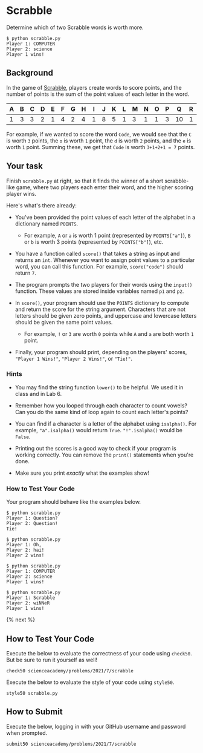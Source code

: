 # Scrabble

Determine which of two Scrabble words is worth more.

```
$ python scrabble.py
Player 1: COMPUTER
Player 2: science
Player 1 wins!
```

## Background

In the game of [Scrabble](https://scrabble.hasbro.com/en-us/rules), players create words to score points, and the number of points is the sum of the point values of each letter in the word.

|A|B|C|D|E|F|G|H|I|J|K|L|M|N|O|P|Q|R|S|T|U|V|W|X|Y|Z|
|-|-|-|-|-|-|-|-|-|-|-|-|-|-|-|-|-|-|-|-|-|-|-|-|-|-|
|1|3|3|2|1|4|2|4|1|8|5|1|3|1|1|3|10|1|1|1|1|4|4|8|4|10|

For example, if we wanted to score the word `Code`, we would see that the `C` is worth `3` points, the `o` is worth `1` point, the `d` is worth `2` points, and the `e` is worth `1` point. Summing these, we get that `Code` is worth `3+1+2+1 = 7` points.

## Your task

Finish `scrabble.py` at right, so that it finds the winner of a short scrabble-like game, where two players each enter their word, and the higher scoring player wins.

Here's what's there already:

* You've been provided the point values of each letter of the alphabet in a dictionary named `POINTS`.

  * For example, `A` or `a` is worth 1 point (represented by `POINTS["a"]`), `B` or `b` is worth 3 points (represented by `POINTS["b"]`), etc.

* You have a function called `score()` that takes a string as input and returns an `int`. Whenever you want to assign point values to a particular word, you can call this function. For example, `score("code")` should return `7`.

* The program prompts the two players for their words using the `input()` function. These values are stored inside variables named `p1` and `p2`.

* In `score()`, your program should use the `POINTS` dictionary to compute and return the score for the string argument. Characters that are not letters should be given zero points, and uppercase and lowercase letters should be given the same point values.

  * For example, `!` or `3` are worth `0` points while `A` and `a` are both worth `1` point.

* Finally, your program should print, depending on the players' scores, `"Player 1 Wins!"`, `"Player 2 Wins!"`, or `"Tie!"`.

### Hints

* You may find the string function `lower()` to be helpful. We used it in class and in Lab 6.

* Remember how you looped through each character to count vowels? Can you do the same kind of loop again to count each letter's points?

* You can find if a character is a letter of the alphabet using `isalpha()`. For example, `"a".isalpha()` would return `True`. `"!".isalpha()` would be `False`.

* Printing out the scores is a good way to check if your program is working correctly. You can remove the `print()` statements when you're done.

* Make sure you print *exactly* what the examples show!

### How to Test Your Code

Your program should behave like the examples below.

```
$ python scrabble.py
Player 1: Question?
Player 2: Question!
Tie!
```

```
$ python scrabble.py
Player 1: Oh,
Player 2: hai!
Player 2 wins!
```

```
$ python scrabble.py
Player 1: COMPUTER
Player 2: science
Player 1 wins!
```

```
$ python scrabble.py
Player 1: Scrabble
Player 2: wiNNeR
Player 1 wins!
```

{% next %}

## How to Test Your Code

Execute the below to evaluate the correctness of your code using `check50`. But be sure to run it yourself as well!

```
check50 scienceacademy/problems/2021/7/scrabble
```

Execute the below to evaluate the style of your code using `style50`.

```
style50 scrabble.py
```

## How to Submit

Execute the below, logging in with your GitHub username and password when prompted.

```
submit50 scienceacademy/problems/2021/7/scrabble
```
